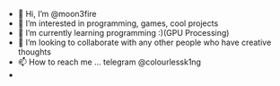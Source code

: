 - 👋 Hi, I’m @moon3fire
- 👀 I’m interested in programming, games, cool projects
- 🌱 I’m currently learning programming :)(GPU Processing)
- 💞️ I’m looking to collaborate with any other people who have creative thoughts
- 📫 How to reach me ... telegram @colourlessk1ng
- 

<!---
moon3fire/moon3fire is a ✨ special ✨ repository because its `README.md` (this file) appears on your GitHub profile.
You can click the Preview link to take a look at your changes.
--->

